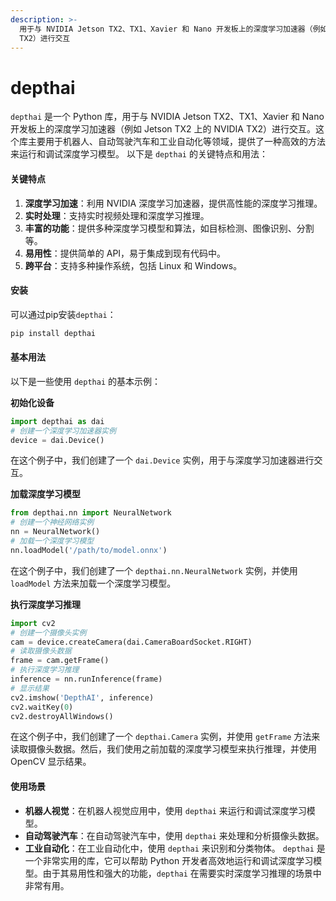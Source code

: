 ```yaml
---
description: >-
  用于与 NVIDIA Jetson TX2、TX1、Xavier 和 Nano 开发板上的深度学习加速器（例如 Jetson TX2 上的 NVIDIA
  TX2）进行交互
---
```


# depthai

`depthai` 是一个 Python 库，用于与 NVIDIA Jetson TX2、TX1、Xavier 和 Nano 开发板上的深度学习加速器（例如 Jetson TX2 上的 NVIDIA TX2）进行交互。这个库主要用于机器人、自动驾驶汽车和工业自动化等领域，提供了一种高效的方法来运行和调试深度学习模型。 以下是 `depthai` 的关键特点和用法：

#### 关键特点

1. **深度学习加速**：利用 NVIDIA 深度学习加速器，提供高性能的深度学习推理。
2. **实时处理**：支持实时视频处理和深度学习推理。
3. **丰富的功能**：提供多种深度学习模型和算法，如目标检测、图像识别、分割等。
4. **易用性**：提供简单的 API，易于集成到现有代码中。
5. **跨平台**：支持多种操作系统，包括 Linux 和 Windows。

#### 安装

可以通过pip安装`depthai`：

```bash
pip install depthai
```

#### 基本用法

以下是一些使用 `depthai` 的基本示例：

**初始化设备**

```python
import depthai as dai
# 创建一个深度学习加速器实例
device = dai.Device()
```

在这个例子中，我们创建了一个 `dai.Device` 实例，用于与深度学习加速器进行交互。

**加载深度学习模型**

```python
from depthai.nn import NeuralNetwork
# 创建一个神经网络实例
nn = NeuralNetwork()
# 加载一个深度学习模型
nn.loadModel('/path/to/model.onnx')
```

在这个例子中，我们创建了一个 `depthai.nn.NeuralNetwork` 实例，并使用 `loadModel` 方法来加载一个深度学习模型。

**执行深度学习推理**

```python
import cv2
# 创建一个摄像头实例
cam = device.createCamera(dai.CameraBoardSocket.RIGHT)
# 读取摄像头数据
frame = cam.getFrame()
# 执行深度学习推理
inference = nn.runInference(frame)
# 显示结果
cv2.imshow('DepthAI', inference)
cv2.waitKey(0)
cv2.destroyAllWindows()
```

在这个例子中，我们创建了一个 `depthai.Camera` 实例，并使用 `getFrame` 方法来读取摄像头数据。然后，我们使用之前加载的深度学习模型来执行推理，并使用 OpenCV 显示结果。

#### 使用场景

* **机器人视觉**：在机器人视觉应用中，使用 `depthai` 来运行和调试深度学习模型。
* **自动驾驶汽车**：在自动驾驶汽车中，使用 `depthai` 来处理和分析摄像头数据。
* **工业自动化**：在工业自动化中，使用 `depthai` 来识别和分类物体。 `depthai` 是一个非常实用的库，它可以帮助 Python 开发者高效地运行和调试深度学习模型。由于其易用性和强大的功能，`depthai` 在需要实时深度学习推理的场景中非常有用。
